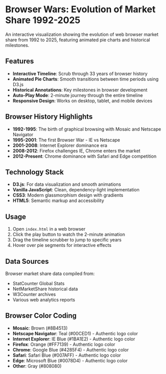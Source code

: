 # Browser Wars: Evolution of Market Share 1992-2025

An interactive visualization showing the evolution of web browser market share from 1992 to 2025, featuring animated pie charts and historical milestones.

## Features

- **Interactive Timeline**: Scrub through 33 years of browser history
- **Animated Pie Charts**: Smooth transitions between time periods using D3.js
- **Historical Annotations**: Key milestones in browser development
- **Auto-Play Mode**: 2-minute journey through the entire timeline
- **Responsive Design**: Works on desktop, tablet, and mobile devices

## Browser History Highlights

- **1992-1995**: The birth of graphical browsing with Mosaic and Netscape Navigator
- **1995-2001**: The first Browser War - IE vs Netscape
- **2001-2008**: Internet Explorer dominance era
- **2008-2012**: Firefox challenges IE, Chrome enters the market
- **2012-Present**: Chrome dominance with Safari and Edge competition

## Technology Stack

- **D3.js**: For data visualization and smooth animations
- **Vanilla JavaScript**: Clean, dependency-light implementation
- **CSS3**: Modern glassmorphism design with gradients
- **HTML5**: Semantic markup and accessibility

## Usage

1. Open `index.html` in a web browser
2. Click the play button to watch the 2-minute animation
3. Drag the timeline scrubber to jump to specific years
4. Hover over pie segments for interactive effects

## Data Sources

Browser market share data compiled from:
- StatCounter Global Stats
- NetMarketShare historical data
- W3Counter archives
- Various web analytics reports

## Browser Color Coding

- **Mosaic**: Brown (#8B4513)
- **Netscape Navigator**: Teal (#00CED1) - Authentic logo color
- **Internet Explorer**: IE Blue (#1BA1E2) - Authentic logo color
- **Firefox**: Orange (#FF7139) - Authentic logo color
- **Chrome**: Google Blue (#4285F4) - Authentic logo color
- **Safari**: Safari Blue (#007AFF) - Authentic logo color
- **Edge**: Microsoft Blue (#0078D4) - Authentic logo color
- **Other**: Gray (#808080)